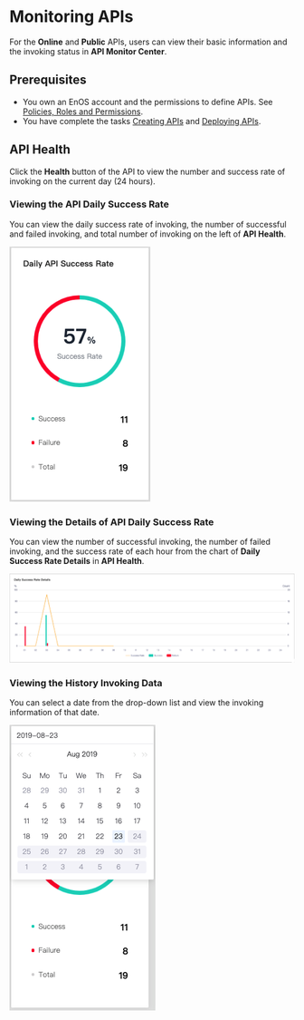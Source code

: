 # Monitoring APIs

For the **Online** and **Public** APIs, users can view their basic information and the invoking status in **API Monitor Center**.


## Prerequisites
- You own an EnOS account and the permissions to define APIs. See [Policies, Roles and Permissions](/docs/iam/en/latest/access_policy).
- You have complete the tasks [Creating APIs](creating_api) and [Deploying APIs](deploying_api).

## API Health

Click the **Health** button of the API to view the number and success rate of invoking on the current day (24 hours).

### Viewing the API Daily Success Rate

You can view the daily success rate of invoking, the  number of successful and failed invoking, and total number of invoking on the left of **API Health**.

![](media/dailyrate.png)



### Viewing the Details of API Daily Success Rate  

You can view the number of successful invoking, the number of failed invoking, and the success rate of each hour from the chart of **Daily Success Rate Details** in **API Health**.

![](media/daydetails.png)


### Viewing the History Invoking Data

You can select a date from the drop-down list and view the invoking information of that date.

![](media/selectday.png)


<!--end-->

